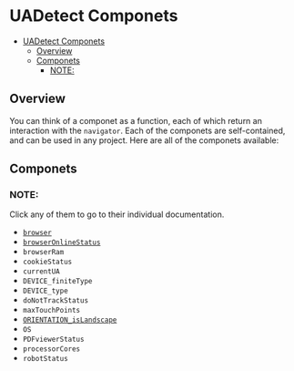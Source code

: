 # UADetect Componets

- [UADetect Componets](#uadetect-componets)
  - [Overview](#overview)
  - [Componets](#componets)
    - [NOTE:](#note)

## Overview

You can think of a componet as a function, each of which return an interaction with the `navigator`. Each of the componets are self-contained, and can be used in any project. Here are all of the componets available:

## Componets

### NOTE: 
Click any of them to go to their individual documentation.

- [`browser`](browser.md)
- [`browserOnlineStatus`](browserOnlineStatus.md)
- `browserRam` 
- `cookieStatus`
- `currentUA`
- `DEVICE_finiteType`
- `DEVICE_type`
- `doNotTrackStatus`
- `maxTouchPoints`
- [`ORIENTATION_isLandscape`](DetectDeviceType.md) 
- `OS`
- `PDFviewerStatus`
- `processorCores`
- `robotStatus`